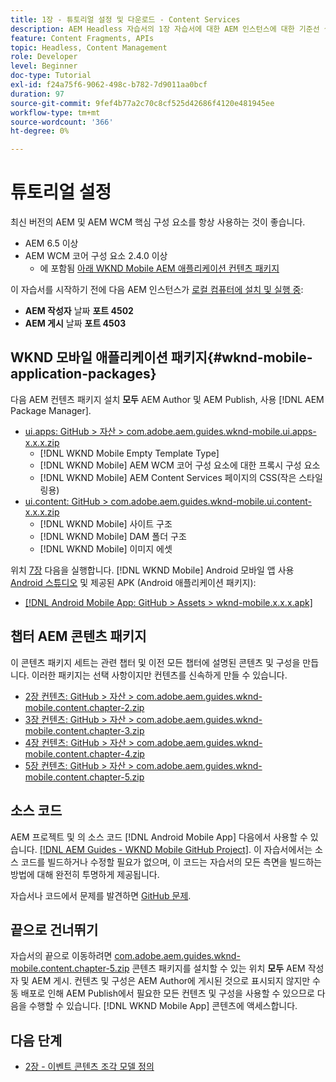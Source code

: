 ```yaml
---
title: 1장 - 튜토리얼 설정 및 다운로드 - Content Services
description: AEM Headless 자습서의 1장 자습서에 대한 AEM 인스턴스에 대한 기준선 설정입니다.
feature: Content Fragments, APIs
topic: Headless, Content Management
role: Developer
level: Beginner
doc-type: Tutorial
exl-id: f24a75f6-9062-498c-b782-7d9011aa0bcf
duration: 97
source-git-commit: 9fef4b77a2c70c8cf525d42686f4120e481945ee
workflow-type: tm+mt
source-wordcount: '366'
ht-degree: 0%

---
```


# 튜토리얼 설정

최신 버전의 AEM 및 AEM WCM 핵심 구성 요소를 항상 사용하는 것이 좋습니다.

* AEM 6.5 이상
* AEM WCM 코어 구성 요소 2.4.0 이상
   * 에 포함됨 [아래 WKND Mobile AEM 애플리케이션 컨텐츠 패키지](#wknd-mobile-application-packages)

이 자습서를 시작하기 전에 다음 AEM 인스턴스가 [로컬 컴퓨터에 설치 및 실행 중](https://helpx.adobe.com/experience-manager/6-5/sites/deploying/using/deploy.html#Default%20Local%20Install):

* **AEM 작성자** 날짜 **포트 4502**
* **AEM 게시** 날짜 **포트 4503**

## WKND 모바일 애플리케이션 패키지{#wknd-mobile-application-packages}

다음 AEM 컨텐츠 패키지 설치 **모두** AEM Author 및 AEM Publish, 사용 [!DNL AEM Package Manager].

* [ui.apps: GitHub > 자산 > com.adobe.aem.guides.wknd-mobile.ui.apps-x.x.x.zip](https://github.com/adobe/aem-guides-wknd-mobile/releases/latest)
   * [!DNL WKND Mobile Empty Template Type]
   * [!DNL WKND Mobile] AEM WCM 코어 구성 요소에 대한 프록시 구성 요소
   * [!DNL WKND Mobile] AEM Content Services 페이지의 CSS(작은 스타일링용)
* [ui.content: GitHub > com.adobe.aem.guides.wknd-mobile.ui.content-x.x.x.zip](https://github.com/adobe/aem-guides-wknd-mobile/releases/latest)
   * [!DNL WKND Mobile] 사이트 구조
   * [!DNL WKND Mobile] DAM 폴더 구조
   * [!DNL WKND Mobile] 이미지 에셋

위치 [7장](./chapter-7.md) 다음을 실행합니다. [!DNL WKND Mobile] Android 모바일 앱 사용 [Android 스튜디오](https://developer.android.com/studio) 및 제공된 APK (Android 애플리케이션 패키지):

* [[!DNL Android Mobile App: GitHub > Assets > wknd-mobile.x.x.x.apk]](https://github.com/adobe/aem-guides-wknd-mobile/releases/latest)

## 챕터 AEM 콘텐츠 패키지

이 콘텐츠 패키지 세트는 관련 챕터 및 이전 모든 챕터에 설명된 콘텐츠 및 구성을 만듭니다. 이러한 패키지는 선택 사항이지만 컨텐츠를 신속하게 만들 수 있습니다.

* [2장 컨텐츠: GitHub > 자산 > com.adobe.aem.guides.wknd-mobile.content.chapter-2.zip](https://github.com/adobe/aem-guides-wknd-mobile/releases/latest)
* [3장 컨텐츠: GitHub > 자산 > com.adobe.aem.guides.wknd-mobile.content.chapter-3.zip](https://github.com/adobe/aem-guides-wknd-mobile/releases/latest)
* [4장 컨텐츠: GitHub > 자산 > com.adobe.aem.guides.wknd-mobile.content.chapter-4.zip](https://github.com/adobe/aem-guides-wknd-mobile/releases/latest)
* [5장 컨텐츠: GitHub > 자산 > com.adobe.aem.guides.wknd-mobile.content.chapter-5.zip](https://github.com/adobe/aem-guides-wknd-mobile/releases/latest)

## 소스 코드

AEM 프로젝트 및 의 소스 코드 [!DNL Android Mobile App] 다음에서 사용할 수 있습니다. [[!DNL AEM Guides - WKND Mobile GitHub Project]](https://github.com/adobe/aem-guides-wknd-mobile). 이 자습서에서는 소스 코드를 빌드하거나 수정할 필요가 없으며, 이 코드는 자습서의 모든 측면을 빌드하는 방법에 대해 완전히 투명하게 제공됩니다.

자습서나 코드에서 문제를 발견하면 [GitHub 문제](https://github.com/adobe/aem-guides-wknd-mobile/issues).

## 끝으로 건너뛰기

자습서의 끝으로 이동하려면 [com.adobe.aem.guides.wknd-mobile.content.chapter-5.zip](https://github.com/adobe/aem-guides-wknd-mobile/releases/latest) 콘텐츠 패키지를 설치할 수 있는 위치 **모두** AEM 작성자 및 AEM 게시. 컨텐츠 및 구성은 AEM Author에 게시된 것으로 표시되지 않지만 수동 배포로 인해 AEM Publish에서 필요한 모든 컨텐츠 및 구성을 사용할 수 있으므로 다음을 수행할 수 있습니다. [!DNL WKND Mobile App] 콘텐츠에 액세스합니다.


## 다음 단계

* [2장 - 이벤트 콘텐츠 조각 모델 정의](./chapter-2.md)
